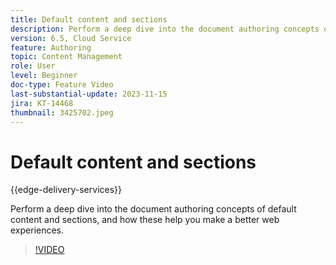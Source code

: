 ```yaml
---
title: Default content and sections
description: Perform a deep dive into the document authoring concepts of default content and sections.
version: 6.5, Cloud Service
feature: Authoring
topic: Content Management
role: User
level: Beginner
doc-type: Feature Video
last-substantial-update: 2023-11-15
jira: KT-14468
thumbnail: 3425702.jpeg
---
```


# Default content and sections

{{edge-delivery-services}}

Perform a deep dive into the document authoring concepts of default content and sections, and how these help you make a better web experiences.

>[!VIDEO](https://video.tv.adobe.com/v/3425702/?learn=on)
